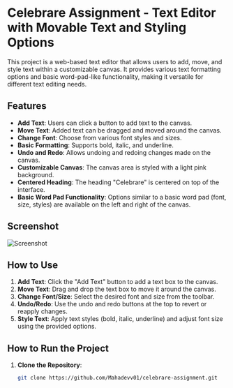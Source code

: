 # Celebrare Assignment - Text Editor with Movable Text and Styling Options

This project is a web-based text editor that allows users to add, move, and style text within a customizable canvas. It provides various text formatting options and basic word-pad-like functionality, making it versatile for different text editing needs.

## Features

- **Add Text**: Users can click a button to add text to the canvas.
- **Move Text**: Added text can be dragged and moved around the canvas.
- **Change Font**: Choose from various font styles and sizes.
- **Basic Formatting**: Supports bold, italic, and underline.
- **Undo and Redo**: Allows undoing and redoing changes made on the canvas.
- **Customizable Canvas**: The canvas area is styled with a light pink background.
- **Centered Heading**: The heading "Celebrare" is centered on top of the interface.
- **Basic Word Pad Functionality**: Options similar to a basic word pad (font, size, styles) are available on the left and right of the canvas.

## Screenshot

![Screenshot](https://github.com/user-attachments/assets/328f39b3-c749-4c5f-83b4-d08293ee487b)

## How to Use

1. **Add Text**: Click the "Add Text" button to add a text box to the canvas.
2. **Move Text**: Drag and drop the text box to move it around the canvas.
3. **Change Font/Size**: Select the desired font and size from the toolbar.
4. **Undo/Redo**: Use the undo and redo buttons at the top to revert or reapply changes.
5. **Style Text**: Apply text styles (bold, italic, underline) and adjust font size using the provided options.

## How to Run the Project

1. **Clone the Repository**:

   ```bash
   git clone https://github.com/Mahadevv01/celebrare-assignment.git
